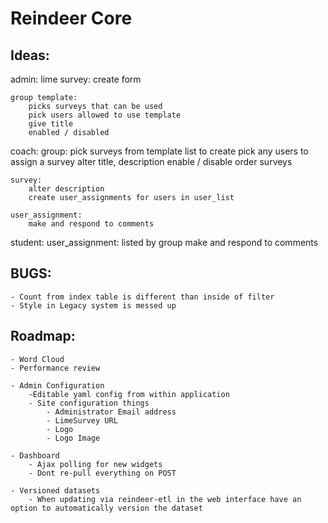 # Reindeer Core

## Ideas:
    
admin:
    lime survey:
        create form

    group template:
        picks surveys that can be used
        pick users allowed to use template
        give title
        enabled / disabled
coach:
    group:
        pick surveys from template list to create
        pick any users to assign a survey
        alter title, description
        enable / disable
        order surveys

    survey:
        alter description
        create user_assignments for users in user_list

    user_assignment:
        make and respond to comments

student:
    user_assignment:
        listed by group
        make and respond to comments



## BUGS:
    - Count from index table is different than inside of filter
    - Style in Legacy system is messed up

## Roadmap:

    - Word Cloud
    - Performance review
        
    - Admin Configuration
        -Editable yaml config from within application
        - Site configuration things
            - Administrator Email address
            - LimeSurvey URL
            - Logo
            - Logo Image

    - Dashboard
        - Ajax polling for new widgets
        - Dont re-pull everything on POST

    - Versioned datasets
        - When updating via reindeer-etl in the web interface have an option to automatically version the dataset


